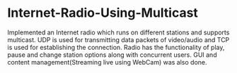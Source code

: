 # Internet-Radio-Using-Multicast
Implemented an Internet radio which runs on different stations and supports multicast. UDP is used for transmitting data packets of video/audio and TCP is used for establishing the connection. Radio has the functionality of play, pause and change station options along with concurrent users. GUI and content management(Streaming live using WebCam) was also done.

